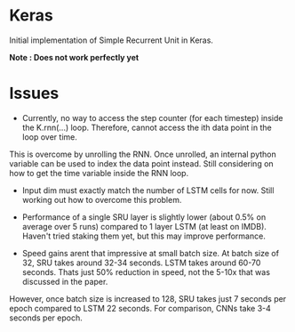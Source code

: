 # Keras 
Initial implementation of Simple Recurrent Unit in Keras.

**Note : Does not work perfectly yet**

# Issues

- Currently, no way to access the step counter (for each timestep) inside the K.rnn(...) loop. Therefore, cannot access the ith data point in the loop over time. 

This is overcome by unrolling the RNN. Once unrolled, an internal python variable can be used to index the data point instead. Still considering on how to get the time variable inside the RNN loop.

- Input dim must exactly match the number of LSTM cells for now. Still working out how to overcome this problem.

- Performance of a single SRU layer is slightly lower (about 0.5% on average over 5 runs) compared to 1 layer LSTM (at least on IMDB). Haven't tried staking them yet, but this may improve performance.

- Speed gains arent that impressive at small batch size. At batch size of 32, SRU takes around 32-34 seconds. LSTM takes around 60-70 seconds. Thats just 50% reduction in speed, not the 5-10x that was discussed in the paper. 

However, once batch size is increased to 128, SRU takes just 7 seconds per epoch compared to LSTM 22 seconds. For comparison, CNNs take 3-4 seconds per epoch.

